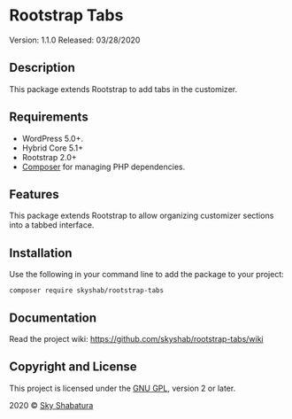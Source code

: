 # Rootstrap Tabs

Version: 1.1.0
Released: 03/28/2020

## Description

This package extends Rootstrap to add tabs in the customizer.

## Requirements

* WordPress 5.0+.
* Hybrid Core 5.1+
* Rootstrap 2.0+
* [Composer](https://getcomposer.org/) for managing PHP dependencies.

## Features

This package extends Rootstrap to allow organizing customizer sections into a tabbed interface.

## Installation

Use the following in your command line to add the package to your project:

``` composer require skyshab/rootstrap-tabs ```

## Documentation

Read the project wiki: https://github.com/skyshab/rootstrap-tabs/wiki

## Copyright and License

This project is licensed under the [GNU GPL](http://www.gnu.org/licenses/old-licenses/gpl-2.0.html), version 2 or later.

2020 &copy; [Sky Shabatura](https://github.com/skyshab)
